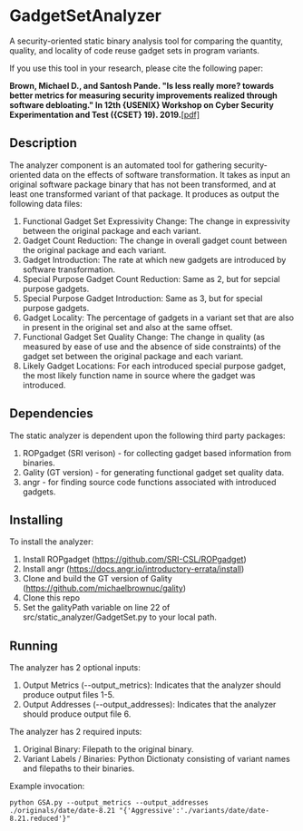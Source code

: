# GadgetSetAnalyzer
A security-oriented static binary analysis tool for comparing the quantity, quality, and locality of code reuse gadget sets in program variants.

If you use this tool in your research, please cite the following paper:

**Brown, Michael D., and Santosh Pande. "Is less really more? towards better metrics for measuring security improvements realized through software debloating." In 12th {USENIX} Workshop on Cyber Security Experimentation and Test ({CSET} 19). 2019.**[\[pdf\]](https://www.usenix.org/system/files/cset19-paper_brown.pdf)

## Description
The analyzer component is an automated tool for gathering security-oriented data on the effects of software transformation. It takes as input an original software package binary that has not been transformed, and at least one transformed variant of that package. It produces as output the following data files:

 1. Functional Gadget Set Expressivity Change: The change in expressivity between the original package and each variant.
 2. Gadget Count Reduction: The change in overall gadget count between the original package and each variant.
 3. Gadget Introduction: The rate at which new gadgets are introduced by software transformation.
 4. Special Purpose Gadget Count Reduction: Same as 2, but for sepcial purpose gadgets.
 5. Special Purpose Gadget Introduction: Same as 3, but for special purpose gadgets.
 6. Gadget Locality: The percentage of gadgets in a variant set that are also in present in the original set and also at the same offset.
 7. Functional Gadget Set Quality Change: The change in quality (as measured by ease of use and the absence of side constraints) of the gadget set between the original package and each variant.
 8. Likely Gadget Locations: For each introduced special purpose gadget, the most likely function name in source where the gadget was introduced.

## Dependencies
The static analyzer is dependent upon the following third party packages:

 1. ROPgadget (SRI verison) - for collecting gadget based information from binaries.
 2. Gality (GT version) - for generating functional gadget set quality data.
 3. angr - for finding source code functions associated with introduced gadgets.

## Installing
To install the analyzer:

 1. Install ROPgadget (https://github.com/SRI-CSL/ROPgadget)
 2. Install angr (https://docs.angr.io/introductory-errata/install)
 3. Clone and build the GT version of Gality (https://github.com/michaelbrownuc/gality)
 4. Clone this repo
 5. Set the galityPath variable on line 22 of src/static_analyzer/GadgetSet.py to your local path.


## Running
The analyzer has 2 optional inputs:

 1. Output Metrics (--output_metrics): Indicates that the analyzer should produce output files 1-5.
 2. Output Addresses (--output_addresses): Indicates that the analyzer should produce output file 6.

The analyzer has 2 required inputs:

 1. Original Binary: Filepath to the original binary.
 2. Variant Labels / Binaries: Python Dictionaty consisting of variant names and filepaths to their binaries.

Example invocation:
```
python GSA.py --output_metrics --output_addresses ./originals/date/date-8.21 "{'Aggressive':'./variants/date/date-8.21.reduced'}"
```
